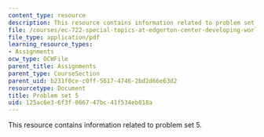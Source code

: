 ```yaml
---
content_type: resource
description: This resource contains information related to problem set 5.
file: /courses/ec-722-special-topics-at-edgerton-center-developing-world-prosthetics-spring-2010/125ac6e36f3f066747bc41f534eb018a_MITEC_722S10_pset5.pdf
file_type: application/pdf
learning_resource_types:
- Assignments
ocw_type: OCWFile
parent_title: Assignments
parent_type: CourseSection
parent_uid: b231f0ce-c0ff-5617-4746-2bd2d66e63d2
resourcetype: Document
title: Problem set 5
uid: 125ac6e3-6f3f-0667-47bc-41f534eb018a
---
```

This resource contains information related to problem set 5.

